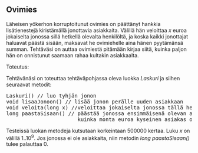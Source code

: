 ## Ovimies ##

Läheisen yökerhon korruptoitunut ovimies on päättänyt hankkia lisätienestejä kiristämällä jonottavia asiakkaita. Välillä hän veloittaa <em>x</em> euroa jokaiselta jonossa sillä hetkellä olevalta henkilöltä,
ja koska kaikki jonottajat haluavat päästä sisään, maksavat he ovimiehelle aina hänen pyytämänsä summan. Tehtäväsi on auttaa ovimiestä pitämään kirjaa siitä, kuinka paljon hän on onnistunut saamaan
rahaa kultakin asiakkaalta.

Toteutus:

Tehtävänäsi on toteuttaa tehtäväpohjassa oleva luokka <em>Laskuri</em> ja siihen seuraavat metodit:

<pre>Laskuri() // luo tyhjän jonon
void lisaaJonoon() // lisää jonon perälle uuden asiakkaan
void veloita(long x) //veloittaa jokaiselta jonossa tällä hetkellä olevalta jonottajalta x euroa
long paastaSisaan() // päästää jonossa ensimmäisenä olevan asiakkaan sisään ja palauttaa tiedon siitä,
                       kuinka monta euroa kyseinen asiakas on joutunut maksamaan ovimiehelle jonossa pysyäkseen</pre>

Testeissä luokan metodeja kutsutaan korkeintaan 500000 kertaa. Luku <em>x</em> on välillä 1..10<sup>9</sup>. Jos jonossa ei ole asiakkaita, niin metodin <em>long paastaSisaan()</em> tulee palauttaa 0.
